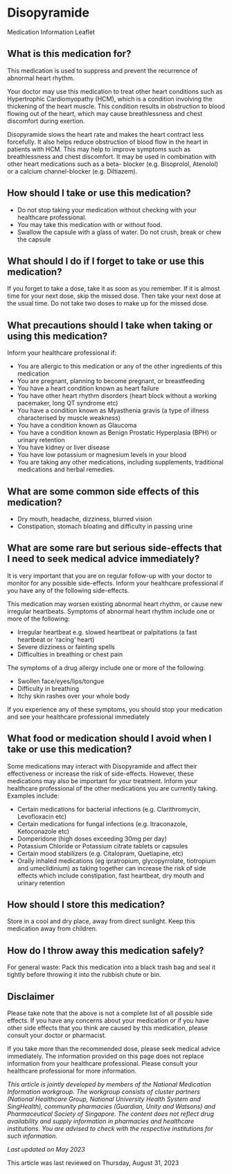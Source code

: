 # Disopyramide

Medication Information Leaflet

What is this medication for?
----------------------------

This medication is used to suppress and prevent the recurrence of abnormal heart rhythm.

Your doctor may use this medication to treat other heart conditions such as Hypertrophic Cardiomyopathy (HCM), which is a condition involving the thickening of the heart muscle. This condition results in obstruction to blood flowing out of the heart, which may cause breathlessness and chest discomfort during exertion.

Disopyramide slows the heart rate and makes the heart contract less forcefully. It also helps reduce obstruction of blood flow in the heart in patients with HCM. This may help to improve symptoms such as breathlessness and chest discomfort. It may be used in combination with other heart medications such as a beta- blocker (e.g. Bisoprolol, Atenolol) or a calcium channel-blocker (e.g. Diltiazem).

How should I take or use this medication?
-----------------------------------------

* Do not stop taking your medication without checking with your healthcare professional.
* You may take this medication with or without food.
* Swallow the capsule with a glass of water. Do not crush, break or chew the capsule

What should I do if I forget to take or use this medication?
------------------------------------------------------------

If you forget to take a dose, take it as soon as you remember. If it is almost time for your next dose, skip the missed dose. Then take your next dose at the usual time. Do not take two doses to make up for the missed dose.

What precautions should I take when taking or using this medication?
--------------------------------------------------------------------

Inform your healthcare professional if:

* You are allergic to this medication or any of the other ingredients of this medication
* You are pregnant, planning to become pregnant, or breastfeeding
* You have a heart condition known as heart failure
* You have other heart rhythm disorders (heart block without a working pacemaker, long QT syndrome etc)
* You have a condition known as Myasthenia gravis (a type of illness characterised by muscle weakness)
* You have a condition known as Glaucoma
* You have a condition known as Benign Prostatic Hyperplasia (BPH) or urinary retention
* You have kidney or liver disease
* You have low potassium or magnesium levels in your blood
* You are taking any other medications, including supplements, traditional medications and herbal remedies.

What are some common side effects of this medication?
-----------------------------------------------------

* Dry mouth, headache, dizziness, blurred vision
* Constipation, stomach bloating and difficulty in passing urine

What are some rare but serious side-effects that I need to seek medical advice immediately?
-------------------------------------------------------------------------------------------

It is very important that you are on regular follow-up with your doctor to monitor for any possible side-effects. Inform your healthcare professional if you have any of the following side-effects.

This medication may worsen existing abnormal heart rhythm, or cause new irregular heartbeats. Symptoms of abnormal heart rhythm include one or more of the following:

* Irregular heartbeat e.g. slowed heartbeat or palpitations (a fast heartbeat or ‘racing’ heart)
* Severe dizziness or fainting spells
* Difficulties in breathing or chest pain

The symptoms of a drug allergy include one or more of the following:

* Swollen face/eyes/lips/tongue
* Difficulty in breathing
* Itchy skin rashes over your whole body

If you experience any of these symptoms, you should stop your medication and see your healthcare professional immediately

What food or medication should I avoid when I take or use this medication?
--------------------------------------------------------------------------

Some medications may interact with Disopyramide and affect their effectiveness or increase the risk of side-effects. However, these medications may also be important for your treatment. Inform your healthcare professional of the other medications you are currently taking. Examples include:

* Certain medications for bacterial infections (e.g. Clarithromycin, Levofloxacin etc)
* Certain medications for fungal infections (e.g. Itraconazole, Ketoconazole etc)
* Domperidone (high doses exceeding 30mg per day)
* Potassium Chloride or Potassium citrate tablets or capsules
* Certain mood stabilizers (e.g. Citalopram, Quetiapine, etc)
* Orally inhaled medications (eg ipratropium, glycopyrrolate, tiotropium and umeclidinium) as taking together can increase the risk of side effects which include constipation, fast heartbeat, dry mouth and urinary retention

How should I store this medication?
-----------------------------------

Store in a cool and dry place, away from direct sunlight. Keep this medication away from children.

How do I throw away this medication safely?
-------------------------------------------

For general waste: Pack this medication into a black trash bag and seal it tightly before throwing it into the rubbish chute or bin.

Disclaimer
----------

Please take note that the above is not a complete list of all possible side effects. If you have any concerns about your medication or if you have other side effects that you think are caused by this medication, please consult your doctor or pharmacist.

If you take more than the recommended dose, please seek medical advice immediately. The information provided on this page does not replace information from your healthcare professional. Please consult your healthcare professional for more information.

*This article is jointly developed by members of the National Medication Information workgroup. The workgroup consists of cluster partners (National Healthcare Group, National University Health System and SingHealth), community pharmacies (Guardian, Unity and Watsons) and Pharmaceutical Society of Singapore. The content does not reflect drug availability and supply information in pharmacies and healthcare institutions. You are advised to check with the respective institutions for such information.*

*Last updated on May 2023*

This article was last reviewed on
Thursday, August 31, 2023